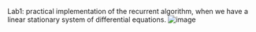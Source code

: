 Lab1: practical implementation of the recurrent algorithm, when we have a linear stationary system of differential equations.
![image](https://user-images.githubusercontent.com/83958083/199821983-5e97ccc8-7dac-425a-8e13-aae2aac81fe1.png)

